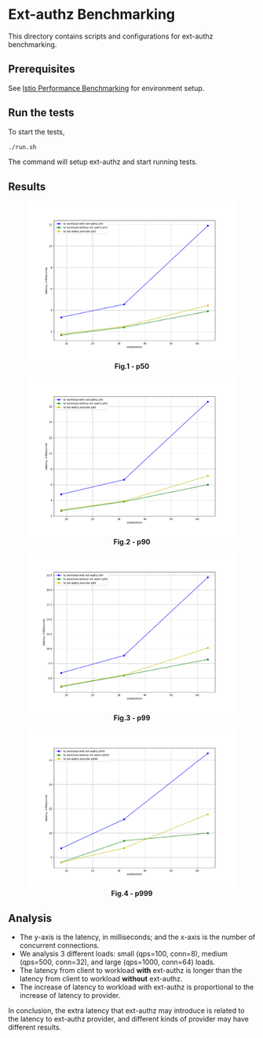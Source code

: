 # Ext-authz Benchmarking

This directory contains scripts and configurations for ext-authz benchmarking.

## Prerequisites

See [Istio Performance Benchmarking](https://github.com/istio/tools/tree/master/perf/benchmark) for environment setup.

## Run the tests

To start the tests,

```bash
./run.sh
```

The command will setup ext-authz and start running tests.

## Results

<figure>
   <img src="./results/p50.png">
   <figcaption align = "center"><b>Fig.1 - p50</b></figcaption>
</figure>

<figure>
   <img src="./results/p90.png">
   <figcaption align = "center"><b>Fig.2 - p90</b></figcaption>
</figure>

<figure>
   <img src="./results/p99.png">
   <figcaption align = "center"><b>Fig.3 - p99</b></figcaption>
</figure>

<figure>
   <img src="./results/p999.png">
   <figcaption align = "center"><b>Fig.4 - p999</b></figcaption>
</figure>

## Analysis

- The y-axis is the latency, in milliseconds; and the x-axis is the number of concurrent connections.
- We analysis 3 different loads: small (qps=100, conn=8), medium (qps=500, conn=32), and large (qps=1000, conn=64) loads.
- The latency from client to workload **with** ext-authz is longer than the latency from client to workload **without** ext-authz.
- The increase of latency to workload with ext-authz is proportional to the increase of latency to provider.

In conclusion, the extra latency that ext-authz may introduce is related to the latency to ext-authz provider, and different kinds of provider may have different results.
